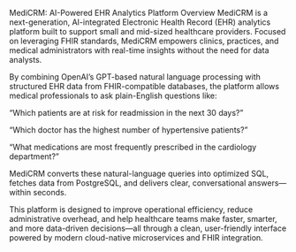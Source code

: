 MediCRM: AI-Powered EHR Analytics Platform
Overview
MediCRM is a next-generation, AI-integrated Electronic Health Record (EHR) analytics platform built to support small and mid-sized healthcare providers. Focused on leveraging FHIR standards, MediCRM empowers clinics, practices, and medical administrators with real-time insights without the need for data analysts.

By combining OpenAI’s GPT-based natural language processing with structured EHR data from FHIR-compatible databases, the platform allows medical professionals to ask plain-English questions like:

“Which patients are at risk for readmission in the next 30 days?”

“Which doctor has the highest number of hypertensive patients?”

“What medications are most frequently prescribed in the cardiology department?”

MediCRM converts these natural-language queries into optimized SQL, fetches data from PostgreSQL, and delivers clear, conversational answers—within seconds.

This platform is designed to improve operational efficiency, reduce administrative overhead, and help healthcare teams make faster, smarter, and more data-driven decisions—all through a clean, user-friendly interface powered by modern cloud-native microservices and FHIR integration.
